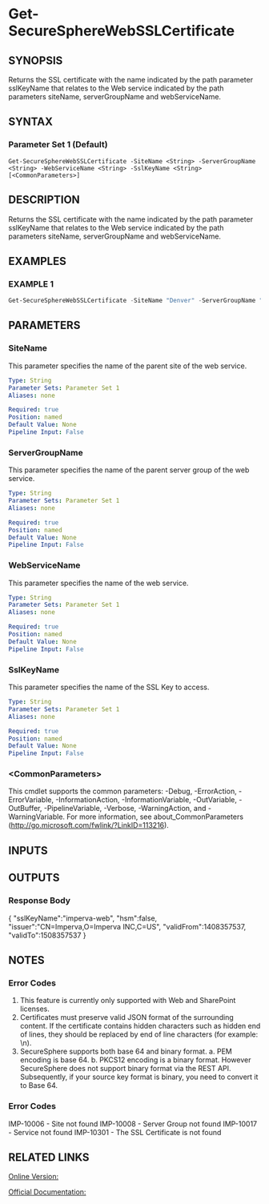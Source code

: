 ﻿# Get-SecureSphereWebSSLCertificate

## SYNOPSIS
Returns the SSL certificate with the name indicated by the path parameter sslKeyName that relates to the Web service indicated by the path parameters siteName, serverGroupName and webServiceName.

## SYNTAX

### Parameter Set 1 (Default)
```
Get-SecureSphereWebSSLCertificate -SiteName <String> -ServerGroupName <String> -WebServiceName <String> -SslKeyName <String> [<CommonParameters>]
```

## DESCRIPTION
Returns the SSL certificate with the name indicated by the path parameter sslKeyName that relates to the Web service indicated by the path parameters siteName, serverGroupName and webServiceName.

## EXAMPLES

### EXAMPLE 1

```powershell
Get-SecureSphereWebSSLCertificate -SiteName "Denver" -ServerGroupName "HR-Prod" -WebServiceName "ODS-WebService" -SslKeyName "sslKey1"
```

## PARAMETERS

### SiteName
This parameter specifies the name of the parent site of the web service.

```yaml
Type: String
Parameter Sets: Parameter Set 1
Aliases: none

Required: true
Position: named
Default Value: None
Pipeline Input: False
```

### ServerGroupName
This parameter specifies the name of the parent server group of the web service.

```yaml
Type: String
Parameter Sets: Parameter Set 1
Aliases: none

Required: true
Position: named
Default Value: None
Pipeline Input: False
```

### WebServiceName
This parameter specifies the name of the web service.

```yaml
Type: String
Parameter Sets: Parameter Set 1
Aliases: none

Required: true
Position: named
Default Value: None
Pipeline Input: False
```

### SslKeyName
This parameter specifies the name of the SSL Key to access.

```yaml
Type: String
Parameter Sets: Parameter Set 1
Aliases: none

Required: true
Position: named
Default Value: None
Pipeline Input: False
```

### \<CommonParameters\>
This cmdlet supports the common parameters: -Debug, -ErrorAction, -ErrorVariable, -InformationAction, -InformationVariable, -OutVariable, -OutBuffer, -PipelineVariable, -Verbose, -WarningAction, and -WarningVariable. For more information, see about_CommonParameters (http://go.microsoft.com/fwlink/?LinkID=113216).

## INPUTS

## OUTPUTS

### Response Body
{
"sslKeyName":"imperva-web",
"hsm":false,
"issuer":"CN=Imperva,O=Imperva INC,C=US",
"validFrom":1408357537,
"validTo":1508357537
}

## NOTES

### Error Codes
1. This feature is currently only supported with Web and SharePoint licenses.
2. Certificates must preserve valid JSON format of the surrounding content. If the certificate contains hidden characters such as hidden end of lines, they should be replaced by end of line characters (for example: \\n).
3. SecureSphere supports both base 64 and binary format.
a. PEM encoding is base 64.
b. PKCS12 encoding is a binary format.
However SecureSphere does not support binary format via the REST API. Subsequently, if your source key format is binary, you need to convert it to Base 64.

### Error Codes
IMP-10006 - Site not found
IMP-10008 - Server Group not found
IMP-10017 - Service not found
IMP-10301 - The SSL Certificate is not found

## RELATED LINKS

[Online Version:](https://github.com/akshinmustafayev/Documentation/MD)

[Official Documentation:](https://docs.imperva.com/bundle/v13.6-api-reference-guide/page/61889.htm)



